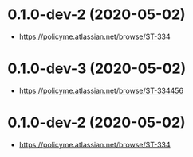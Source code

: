 # 0.1.0-dev-2 (2020-05-02)

* https://policyme.atlassian.net/browse/ST-334


# 0.1.0-dev-3 (2020-05-02)

* https://policyme.atlassian.net/browse/ST-334456


# 0.1.0-dev-2 (2020-05-02)

* https://policyme.atlassian.net/browse/ST-334


